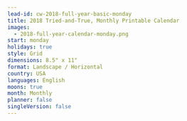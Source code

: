 ```yaml
---
lead-id: cw-2018-full-year-basic-monday
title: 2018 Tried-and-True, Monthly Printable Calendar
images:
  - 2018-full-year-calendar-monday.png
start: monday
holidays: true
style: Grid
dimensions: 8.5" x 11"
format: Landscape / Horizontal
country: USA
languages: English
moons: true
month: Monthly
planner: false
singleVersion: false
---
```

